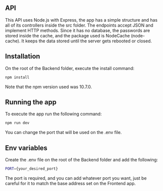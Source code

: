 ## API
This API uses Node.js with Express, the app has a simple structure and has all of its controllers inside the src folder. The endpoints accept JSON and implement HTTP methods. Since it has no database, the passwords are stored inside the cache, and the package used is NodeCache (node-cache). It keeps the data stored until the server gets rebooted or closed.

## Installation

On the root of the Backend folder, execute the install command:

```bash
npm install
```

Note that the npm version used was 10.7.0.

## Running the app

To execute the app run the following command:
```bash
npm run dev
```

You can change the port that will be used on the .env file.

## Env variables
Create the .env file on the root of the Backend folder and add the following:
```bash
PORT={your_desired_port}
```

The port is required, and you can add whatever port you want, just be careful for it to match the base address set on the Frontend app.
